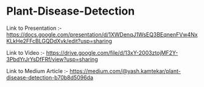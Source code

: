 # Plant-Disease-Detection

Link to Presentation :- https://docs.google.com/presentation/d/1XWDenqJ1WsEQ3BEqnenFVw4NxKLkHe2FFcBLGQDdXvk/edit?usp=sharing

Link to Video :- https://drive.google.com/file/d/13xY-2003ztojMF2Y-3PbdYrJrYsDfFRf/view?usp=sharing

Link to Medium Article :- https://medium.com/@yash.kamtekar/plant-disease-detection-b70b8d5096da